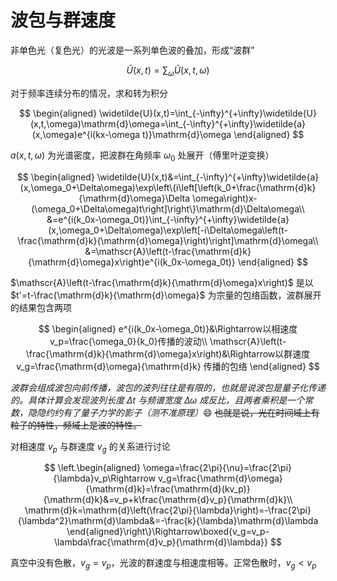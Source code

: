 # 波包与群速度

非单色光（复色光）的光波是一系列单色波的叠加，形成“波群”

$$
\widetilde{U}(x,t)=\sum_\omega\widetilde{U}(x,t,\omega)
$$

对于频率连续分布的情况，求和转为积分

$$
\begin{aligned}
    \widetilde{U}(x,t)=\int_{-\infty}^{+\infty}\widetilde{U}(x,t,\omega)\mathrm{d}\omega=\int_{-\infty}^{+\infty}\widetilde{a}(x,\omega)e^{i(kx-\omega t)}\mathrm{d}\omega
\end{aligned}
$$

$a(x,t,\omega)$ 为光谱密度，把波群在角频率 $\omega_0$ 处展开（傅里叶逆变换）

$$
\begin{aligned}
    \widetilde{U}(x,t)&=\int_{-\infty}^{+\infty}\widetilde{a}(x,\omega_0+\Delta\omega)\exp\left\{i\left[\left(k_0+\frac{\mathrm{d}k}{\mathrm{d}\omega}\Delta \omega\right)x-(\omega_0+\Delta\omega)t\right]\right\}\mathrm{d}\Delta\omega\\
    &=e^{i(k_0x-\omega_0t)}\int_{-\infty}^{+\infty}\widetilde{a}(x,\omega_0+\Delta\omega)\exp\left[-i\Delta\omega\left(t-\frac{\mathrm{d}k}{\mathrm{d}\omega}\right)\right]\mathrm{d}\omega\\
    &=\mathscr{A}\left(t-\frac{\mathrm{d}k}{\mathrm{d}\omega}x\right)e^{i(k_0x-\omega_0t)}
\end{aligned}
$$

$\mathscr{A}\left(t-\frac{\mathrm{d}k}{\mathrm{d}\omega}x\right)$ 是以 $t'=t-\frac{\mathrm{d}k}{\mathrm{d}\omega}$ 为宗量的包络函数，波群展开的结果包含两项

$$
\begin{aligned}
    e^{i(k_0x-\omega_0t)}&\Rightarrow以相速度v_p=\frac{\omega_0}{k_0}传播的波动\\
    \mathscr{A}\left(t-\frac{\mathrm{d}k}{\mathrm{d}\omega}x\right)&\Rightarrow以群速度v_g=\frac{\mathrm{d}\omega}{\mathrm{d}k} 传播的包络
\end{aligned}
$$

*波群会组成波包向前传播，波包的波列往往是有限的，也就是说波包是量子化传递的。具体计算会发现波列长度 $\Delta t$ 与频谱宽度 $\Delta\omega$ 成反比，且两者乘积是一个常数，隐隐约约有了量子力学的影子（测不准原理）*:smile: ~~也就是说，光在时间域上有粒子的特性，频域上是波的特性。~~

对相速度 $v_p$ 与群速度 $v_g$ 的关系进行讨论

$$
\left.\begin{aligned}
    \omega=\frac{2\pi}{\nu}=\frac{2\pi}{\lambda}v_p\Rightarrow v_g=\frac{\mathrm{d}\omega}{\mathrm{d}k}=\frac{\mathrm{d}(kv_p)}{\mathrm{d}k}&=v_p+k\frac{\mathrm{d}v_p}{\mathrm{d}k}\\
    \mathrm{d}k=\mathrm{d}\left(\frac{2\pi}{\lambda}\right)=-\frac{2\pi}{\lambda^2}\mathrm{d}\lambda&=-\frac{k}{\lambda}\mathrm{d}\lambda
\end{aligned}\right\}\Rightarrow\boxed{v_g=v_p-\lambda\frac{\mathrm{d}v_p}{\mathrm{d}\lambda}}
$$

真空中没有色散，$v_g=v_p$，光波的群速度与相速度相等。正常色散时，$v_g<v_p$

